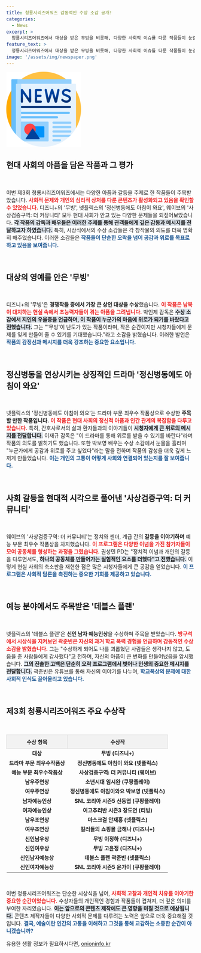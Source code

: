 ```yaml
---
title: 청룡시리즈어워즈 감동적인 수상 소감 공개!
categories:
  - News
excerpt: >
  청룡시리즈어워즈에서 대상을 받은 무빙을 비롯해, 다양한 사회적 이슈를 다룬 작품들이 눈길을 끌었습니다. 감독들과 배우들이 전한 진솔한 수상 소감은 현대인의 아픔에 대한 깊은 공감을 이끌어냈습니다.
feature_text: >
  청룡시리즈어워즈에서 대상을 받은 무빙을 비롯해, 다양한 사회적 이슈를 다룬 작품들이 눈길을 끌었습니다. 감독들과 배우들이 전한 진솔한 수상 소감은 현대인의 아픔에 대한 깊은 공감을 이끌어냈습니다.
image: '/assets/img/newspaper.png'
---
```


<p><img src="/assets/img/newspaper.png" alt="kimp 속보" /></p>

<h2 data-ke-size="size26">현대 사회의 아픔을 담은 작품과 그 평가</h2>

<p data-ke-size="size16">&nbsp;</p>

<p>이번 제3회 청룡시리즈어워즈에서는 다양한 아픔과 갈등을 주제로 한 작품들이 주목받았습니다. <b><span style="color: #ee2323;">사회적 문제와 개인의 심리적 상처를 다룬 콘텐츠가 활성화되고 있음을 확인할 수 있었습니다.</span></b> 디즈니+의 '무빙', 넷플릭스의 '정신병동에도 아침이 와요', 웨이브의 '사상검증구역: 더 커뮤니티' 모두 현대 사회가 안고 있는 다양한 문제들을 되짚어보았습니다. <b><span style="background-color: #21538527;">각 작품의 감독과 배우들은 이러한 주제를 통해 관객들에게 깊은 감동과 메시지를 전달하고자 하였습니다.</span></b> 특히, 시상식에서의 수상 소감들은 각 창작물의 의도를 더욱 명확히 해주었습니다. 이러한 소감들은 <b><span style="color: #1a5490;">작품들이 단순한 오락을 넘어 공감과 위로를 목표로 하고 있음을 보여줍니다.</span></b></p>

<p data-ke-size="size16">&nbsp;</p>

<h2 data-ke-size="size26">대상의 영예를 안은 '무빙'</h2>

<p data-ke-size="size16">&nbsp;</p>

<p>디즈니+의 '무빙'은 <b>경쟁작들 중에서 가장 큰 상인 대상을 수상</b>했습니다. <b><span style="color: #ee2323;">이 작품은 남북이 대치하는 현실 속에서 초능력자들이 겪는 아픔을 그려냅니다.</span></b> 박인제 감독은 <b><span style="background-color: #21538527;">수상 소감에서 지인의 우울증을 언급하며, 이 작품이 누군가의 마음에 위로가 되기를 바랐다고 전했습니다.</span></b> 그는 "'무빙'이 난도가 있는 작품이라며, 작은 순간이지만 시청자들에게 문제를 잊게 만들어 줄 수 있기를 기대했습니다."라고 소감을 밝혔습니다. 이러한 발언은 <b><span style="color: #1a5490;">작품의 감정선과 메시지를 더욱 강조하는 중요한 요소입니다.</span></b></p>

<p data-ke-size="size16">&nbsp;</p>

<h2 data-ke-size="size26">정신병동을 연상시키는 상징적인 드라마 '정신병동에도 아침이 와요'</h2>

<p data-ke-size="size16">&nbsp;</p>

<p>넷플릭스의 '정신병동에도 아침이 와요'는 드라마 부문 최우수 작품상으로 수상한 <b>주목할 만한 작품입니다.</b> <b><span style="color: #ee2323;">이 작품은 현대 사회의 정신적 아픔과 인간 관계의 복잡함을 다루고 있습니다.</span></b> 특히, 간호사로서의 삶과 환자들과의 이야기들이 <b><span style="background-color: #21538527;">시청자에게 큰 위로의 메시지를 전달합니다.</span></b> 이재규 감독은 "이 드라마를 통해 위로를 받을 수 있기를 바란다"라며 작품의 의도를 밝히기도 했습니다. 또한 박보영 배우는 수상 소감에서 눈물을 흘리며 "누군가에게 공감과 위로를 주고 싶었다"라는 말을 전하며 작품의 감성을 더욱 깊게 느끼게 만들었습니다. <b><span style="color: #1a5490;">이는 개인의 고통이 어떻게 사회와 연결되어 있는지를 잘 보여줍니다.</span></b></p>

<p data-ke-size="size16">&nbsp;</p>

<h2 data-ke-size="size26">사회 갈등을 현대적 시각으로 풀어낸 '사상검증구역: 더 커뮤니티'</h2>

<p data-ke-size="size16">&nbsp;</p>

<p>웨이브의 '사상검증구역: 더 커뮤니티'는 정치와 젠더, 계급 간의 <b>갈등을 이야기하며</b> 예능 부문 최우수 작품상을 차지했습니다. <b><span style="color: #ee2323;">이 프로그램은 다양한 이념을 가진 참가자들이 모여 공동체를 형성하는 과정을 그렸습니다.</span></b> 권성민 PD는 "정치적 이념과 개인의 갈등을 다루면서도, <b><span style="background-color: #21538527;">하나의 공동체를 만들어가는 실험적인 요소를 더했다"고 전했습니다.</span></b> 이렇게 현실 사회의 축소판을 재현한 점은 많은 시청자들에게 큰 공감을 얻었습니다. <b><span style="color: #1a5490;">이 프로그램은 사회적 담론을 촉진하는 중요한 기회를 제공하고 있습니다.</span></b></p>

<p data-ke-size="size16">&nbsp;</p>

<h2 data-ke-size="size26">예능 분야에서도 주목받은 '데블스 플랜'</h2>

<p data-ke-size="size16">&nbsp;</p>

<p>넷플릭스의 '데블스 플랜'은 <b>신인 남자 예능인상</b>을 수상하며 주목을 받았습니다. <b><span style="color: #ee2323;">방구석에서 시상식을 지켜보던 곽준빈은 자신의 과거 학교 폭력 경험을 언급하며 감동적인 수상소감을 밝혔습니다.</span></b> 그는 "수상하게 되어도 나를 괴롭혔던 사람들은 생각나지 않고, 도움을 준 사람들에게 감사했다"고 전하며, 자신의 아픔이 큰 변화를 만들어냈음을 암시했습니다. <b><span style="background-color: #21538527;">그의 진솔한 고백은 단순히 오락 프로그램에서 벗어나 인생의 중요한 메시지를 전달합니다.</span></b> 곽준빈은 유튜브를 통해 자신의 이야기를 나누며, <b><span style="color: #1a5490;">학교폭상의 문제에 대한 사회적 인식도 끌어올리고 있습니다.</span></b></p>

<p data-ke-size="size16">&nbsp;</p>

<h2 data-ke-size="size26">제3회 청룡시리즈어워즈 주요 수상작</h2>

<p data-ke-size="size16">&nbsp;</p>

<table style="width: 100%; border-collapse: collapse;">
    <tr>
        <th style="border: 1px solid #ddd; padding: 8px; background-color: #f2f2f2;">수상 항목</th>
        <th style="border: 1px solid #ddd; padding: 8px; background-color: #f2f2f2;">수상작</th>
    </tr>
    <tr>
        <td style="text-align: center; height: 17px;"><b>대상</b></td>
        <td style="text-align: center; height: 17px;"><b>무빙 (디즈니+)</b></td>
    </tr>
    <tr>
        <td style="text-align: center; height: 17px;"><b>드라마 부문 최우수작품상</b></td>
        <td style="text-align: center; height: 17px;"><b>정신병동에도 아침이 와요 (넷플릭스)</b></td>
    </tr>
    <tr>
        <td style="text-align: center; height: 17px;"><b>예능 부문 최우수작품상</b></td>
        <td style="text-align: center; height: 17px;"><b>사상검증구역: 더 커뮤니티 (웨이브)</b></td>
    </tr>
    <tr>
        <td style="text-align: center; height: 17px;"><b>남우주연상</b></td>
        <td style="text-align: center; height: 17px;"><b>소년시대 임시완 (쿠팡플레이)</b></td>
    </tr>
    <tr>
        <td style="text-align: center; height: 17px;"><b>여우주연상</b></td>
        <td style="text-align: center; height: 17px;"><b>정신병동에도 아침이와요 박보영 (넷플릭스)</b></td>
    </tr>
    <tr>
        <td style="text-align: center; height: 17px;"><b>남자예능인상</b></td>
        <td style="text-align: center; height: 17px;"><b>SNL 코리아 시즌5 신동엽 (쿠팡플레이)</b></td>
    </tr>
    <tr>
        <td style="text-align: center; height: 17px;"><b>여자예능인상</b></td>
        <td style="text-align: center; height: 17px;"><b>여고추리반 시즌3 장도연 (티빙)</b></td>
    </tr>
    <tr>
        <td style="text-align: center; height: 17px;"><b>남우조연상</b></td>
        <td style="text-align: center; height: 17px;"><b>마스크걸 안재홍 (넷플릭스)</b></td>
    </tr>
    <tr>
        <td style="text-align: center; height: 17px;"><b>여우조연상</b></td>
        <td style="text-align: center; height: 17px;"><b>킬러들의 쇼핑몰 금해나 (디즈니+)</b></td>
    </tr>
    <tr>
        <td style="text-align: center; height: 17px;"><b>신인남우상</b></td>
        <td style="text-align: center; height: 17px;"><b>무빙 이정하 (디즈니+)</b></td>
    </tr>
    <tr>
        <td style="text-align: center; height: 17px;"><b>신인여우상</b></td>
        <td style="text-align: center; height: 17px;"><b>무빙 고윤정 (디즈니+)</b></td>
    </tr>
    <tr>
        <td style="text-align: center; height: 17px;"><b>신인남자예능상</b></td>
        <td style="text-align: center; height: 17px;"><b>데블스 플랜 곽준빈 (넷플릭스)</b></td>
    </tr>
    <tr>
        <td style="text-align: center; height: 17px;"><b>신인여자예능상</b></td>
        <td style="text-align: center; height: 17px;"><b>SNL 코리아 시즌5 윤가이 (쿠팡플레이)</b></td>
    </tr>
</table>

<p data-ke-size="size16">&nbsp;</p>

<p>이번 청룡시리즈어워즈는 단순한 시상식을 넘어, <b><span style="color: #ee2323;">사회적 고찰과 개인적 치유를 이야기한 중요한 순간이었습니다.</span></b> 수상자들의 개인적인 경험과 작품들이 겹쳐져, 더 깊은 의미를 부여한 자리였습니다. <b><span style="background-color: #21538527;">이는 앞으로의 콘텐츠 제작에도 큰 영향을 미칠 것으로 예상됩니다.</span></b> 콘텐츠 제작자들이 다양한 사회적 문제를 다루려는 노력은 앞으로 더욱 중요해질 것입니다. <b><span style="color: #1a5490;">결국, 예술이란 인간의 고통을 이해하고 그것을 통해 교감하는 소중한 순간이 아니겠습니까?</span></b></p>
유용한 생활 정보가 필요하시다면, <a href="https://onioninfo.kr" rel="dofollow">onioninfo.kr</a>


